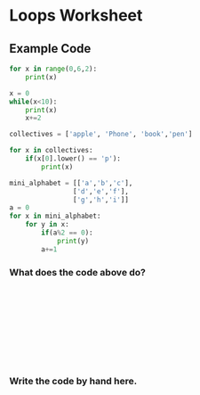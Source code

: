 # Loops Worksheet

## Example Code

```python
for x in range(0,6,2):
    print(x)

x = 0
while(x<10):
    print(x)
    x+=2

collectives = ['apple', 'Phone', 'book','pen']

for x in collectives:
    if(x[0].lower() == 'p'):
        print(x)

mini_alphabet = [['a','b','c'],
                ['d','e','f'],
                ['g','h','i']]
a = 0
for x in mini_alphabet:
    for y in x:
        if(a%2 == 0):
            print(y)
        a+=1
```

### What does the code above do?

\
\
\
\
\
\
\
&nbsp;

### Write the code by hand here.

\
\
\
\
\
\
\
&nbsp;